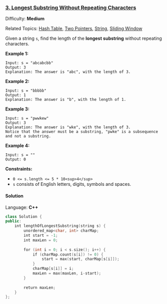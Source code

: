 ### [3\. Longest Substring Without Repeating Characters](https://leetcode.com/problems/longest-substring-without-repeating-characters/)

Difficulty: **Medium**

Related Topics: [Hash Table](https://leetcode.com/tag/hash-table/), [Two Pointers](https://leetcode.com/tag/two-pointers/), [String](https://leetcode.com/tag/string/), [Sliding Window](https://leetcode.com/tag/sliding-window/)

Given a string `s`, find the length of the **longest substring** without repeating characters.

**Example 1:**

```
Input: s = "abcabcbb"
Output: 3
Explanation: The answer is "abc", with the length of 3.
```

**Example 2:**

```
Input: s = "bbbbb"
Output: 1
Explanation: The answer is "b", with the length of 1.
```

**Example 3:**

```
Input: s = "pwwkew"
Output: 3
Explanation: The answer is "wke", with the length of 3.
Notice that the answer must be a substring, "pwke" is a subsequence and not a substring.
```

**Example 4:**

```
Input: s = ""
Output: 0
```

**Constraints:**

- `0 <= s.length <= 5 * 10<sup>4</sup>`
- `s` consists of English letters, digits, symbols and spaces.

#### Solution

Language: **C++**

```c++
class Solution {
public:
    int lengthOfLongestSubstring(string s) {
        unordered_map<char, int> charMap;
        int start = -1;
        int maxLen = 0;
        
        for (int i = 0; i < s.size(); i++) {
            if (charMap.count(s[i]) != 0) {
                start = max(start, charMap[s[i]]);
            }
            charMap[s[i]] = i;
            maxLen = max(maxLen, i-start);
        }
        
        return maxLen;
    }
};
```
